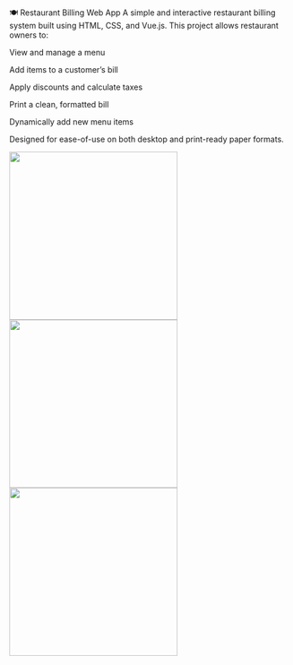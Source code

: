🍽️ Restaurant Billing Web App
A simple and interactive restaurant billing system built using HTML, CSS, and Vue.js.
This project allows restaurant owners to:

View and manage a menu

Add items to a customer’s bill

Apply discounts and calculate taxes

Print a clean, formatted bill

Dynamically add new menu items

Designed for ease-of-use on both desktop and print-ready paper formats.





<img src="https://github.com/user-attachments/assets/be6c706a-cd88-466d-9b5d-1820fc436980" width="300"/>

<img src="https://github.com/user-attachments/assets/29d15fb4-d771-4aa3-9547-09b0ff1120bf" width="300"/>

<img src="https://github.com/user-attachments/assets/a5a175a2-7a8d-46b4-8ca0-67e5846419cc" width="300"/>

